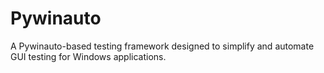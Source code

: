 # Pywinauto
A Pywinauto-based testing framework designed to simplify and automate GUI testing for Windows applications. 
